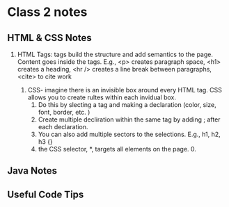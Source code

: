 # Class 2 notes

## HTML & CSS Notes 
 1. HTML Tags: tags build the structure and add semantics to the page. Content goes inside the tags. E.g., \<p> creates paragraph space, \<h1> creates a heading, \<hr /> creates a line break between paragraphs, \<cite> to cite work

    1. CSS- imagine there is an invisible box around every HTML tag. CSS allows you to create rultes within each invidual box.
        1. Do this by slecting a tag and making a declaration (color, size, font, border, etc. )
        1. Create multiple decliration within the same tag by adding ; after each declaration. 
        1. You can also add multiple sectors to the selections. E.g., h1, h2, h3 {}
        1. the CSS selector, *, targets all elements on the page. 0.
        
## Java Notes 


## Useful Code Tips